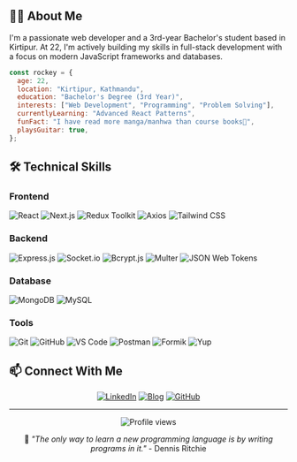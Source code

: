 ## 👨‍💻 About Me

I'm a passionate web developer and a 3rd-year Bachelor's student based in Kirtipur. At 22, I'm actively building my skills in full-stack development with a focus on modern JavaScript frameworks and databases.

```javascript
const rockey = {
  age: 22,
  location: "Kirtipur, Kathmandu",
  education: "Bachelor's Degree (3rd Year)",
  interests: ["Web Development", "Programming", "Problem Solving"],
  currentlyLearning: "Advanced React Patterns",
  funFact: "I have read more manga/manhwa than course books📖",
  playsGuitar: true,
};

```
  <h2>🛠️ Technical Skills</h2>
  
### Frontend
![React](https://img.shields.io/badge/-React-61DAFB?style=flat-square&logo=react&logoColor=black) 
![Next.js](https://img.shields.io/badge/-Next.js-000000?style=flat-square&logo=nextdotjs&logoColor=white) 
![Redux Toolkit](https://img.shields.io/badge/-Redux%20Toolkit-764ABC?style=flat-square&logo=redux&logoColor=white) 
![Axios](https://img.shields.io/badge/-Axios-5A29E4?style=flat-square&logo=axios&logoColor=white) 
![Tailwind CSS](https://img.shields.io/badge/-Tailwind%20CSS-38B2AC?style=flat-square&logo=tailwind-css&logoColor=white)

### Backend
![Express.js](https://img.shields.io/badge/-Express.js-000000?style=flat-square&logo=express&logoColor=white) 
![Socket.io](https://img.shields.io/badge/-Socket.io-010101?style=flat-square&logo=socket.io&logoColor=white) 
![Bcrypt.js](https://img.shields.io/badge/-Bcrypt.js-2A2A2A?style=flat-square&logoColor=white) 
![Multer](https://img.shields.io/badge/-Multer-F05032?style=flat-square&logoColor=white) 
![JSON Web Tokens](https://img.shields.io/badge/-JWT-000000?style=flat-square&logo=jsonwebtokens&logoColor=white)

### Database
![MongoDB](https://img.shields.io/badge/-MongoDB-47A248?style=flat-square&logo=mongodb&logoColor=white) 
![MySQL](https://img.shields.io/badge/-MySQL-4479A1?style=flat-square&logo=mysql&logoColor=white)

### Tools
![Git](https://img.shields.io/badge/-Git-F05032?style=flat-square&logo=git&logoColor=white) 
![GitHub](https://img.shields.io/badge/-GitHub-181717?style=flat-square&logo=github&logoColor=white) 
![VS Code](https://img.shields.io/badge/-VS%20Code-007ACC?style=flat-square&logo=visual-studio-code&logoColor=white) 
![Postman](https://img.shields.io/badge/-Postman-FF6C37?style=flat-square&logo=postman&logoColor=white) 
![Formik](https://img.shields.io/badge/-Formik-000000?style=flat-square&logo=formik&logoColor=white) 
![Yup](https://img.shields.io/badge/-Yup-6DB33F?style=flat-square&logo=yup&logoColor=white)



## 📫 Connect With Me

<div align="center">
  
[![LinkedIn](https://img.shields.io/badge/LinkedIn-0077B5?style=for-the-badge&logo=linkedin&logoColor=white)](https://www.linkedin.com/in/rockey-rai-669310305/)
[![Blog](https://img.shields.io/badge/Blog-FF5722?style=for-the-badge&logo=blogger&logoColor=white)](https://rockeydevblog.com)
[![GitHub](https://img.shields.io/badge/GitHub-100000?style=for-the-badge&logo=github&logoColor=white)](https://github.com/rockeychamlingrai)

</div>

---

<div align="center">
  <img src="https://komarev.com/ghpvc/?username=rockeychamlingrai&color=blueviolet&style=flat-square" alt="Profile views" />
  <p>💬 <i>"The only way to learn a new programming language is by writing programs in it."</i> - Dennis Ritchie</p>
</div>
